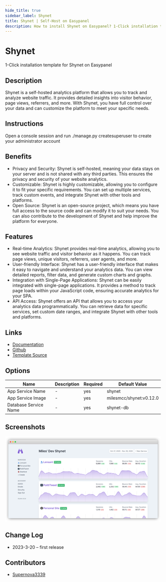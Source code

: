 ```yaml
---
hide_title: true
sidebar_label: Shynet
title: Shynet | Self-Host on Easypanel
description: How to install Shynet on Easypanel? 1-Click installation template for Shynet on Easypanel
---
```


<!-- generated -->

# Shynet

1-Click installation template for Shynet on Easypanel

## Description

Shynet is a self-hosted analytics platform that allows you to track and analyze website traffic. It provides detailed insights into visitor behavior, page views, referrers, and more. With Shynet, you have full control over your data and can customize the platform to meet your specific needs.

## Instructions

Open a console session and run ./manage.py createsuperuser to create your administrator account

## Benefits

- Privacy and Security: Shynet is self-hosted, meaning your data stays on your server and is not shared with any third parties. This ensures the privacy and security of your website analytics.
- Customizable: Shynet is highly customizable, allowing you to configure it to fit your specific requirements. You can set up multiple services, track custom events, and integrate Shynet with other tools and platforms.
- Open Source: Shynet is an open-source project, which means you have full access to the source code and can modify it to suit your needs. You can also contribute to the development of Shynet and help improve the platform for everyone.

## Features

- Real-time Analytics: Shynet provides real-time analytics, allowing you to see website traffic and visitor behavior as it happens. You can track page views, unique visitors, referrers, user agents, and more.
- User-friendly Interface: Shynet has a user-friendly interface that makes it easy to navigate and understand your analytics data. You can view detailed reports, filter data, and generate custom charts and graphs.
- Integration with Single-Page Applications: Shynet can be easily integrated with single-page applications. It provides a method to track page loads within your JavaScript code, ensuring accurate analytics for your SPA.
- API Access: Shynet offers an API that allows you to access your analytics data programmatically. You can retrieve data for specific services, set custom date ranges, and integrate Shynet with other tools and platforms.

## Links

- [Documentation](https://github.com/milesmcc/shynet/blob/master/GUIDE.md)
- [Github](https://github.com/milesmcc/shynet/)
- [Template Source](https://github.com/easypanel-io/templates/tree/main/templates/shynet)

## Options

Name | Description | Required | Default Value
-|-|-|-
App Service Name | - | yes | shynet
App Service Image | - | yes | milesmcc/shynet:v0.12.0
Database Service Name | - | yes | shynet-db

## Screenshots

![Shynet Screenshot](./assets/screenshot.png)

## Change Log

- 2023-3-20 – first release

## Contributors

- [Supernova3339](https://github.com/Supernova3339)
